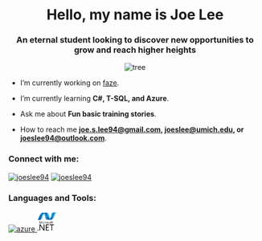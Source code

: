 <h1 align="center">Hello, my name is Joe Lee</h1>
<h3 align="center">An eternal student looking to discover new opportunities to grow and reach higher heights</h3>

<p align="center"> <img src="https://bloomreviewsblog.files.wordpress.com/2016/12/laputa.jpg" alt="tree" width="1920" height="600"/>

- I’m currently working on [faze](https://github.com/joeslee94/faze).

- I’m currently learning **C#, T-SQL, and Azure**.

- Ask me about **Fun basic training stories**.

- How to reach me **joe.s.lee94@gmail.com, joeslee@umich.edu, or joeslee94@outlook.com**.

<h3 align="left">Connect with me:</h3>
<p align="left">
<a href="https://linkedin.com/in/joeslee94" target="blank"><img align="center" src="https://encrypted-tbn0.gstatic.com/images?q=tbn:ANd9GcR953k4yM09wvKrA-RzfpQ6aDaknLot8lE5wA&usqp=CAU" alt="joeslee94" height="40" width="40" /></a>
<a href="https://www.leetcode.com/joeslee94" target="blank"><img align="center" src="https://upload.wikimedia.org/wikipedia/commons/thumb/a/ab/LeetCode_logo_white_no_text.svg/1200px-LeetCode_logo_white_no_text.svg.png" alt="joeslee94" height="40" width="40" /></a>
</p>

<h3 align="left">Languages and Tools:</h3>
<p align="left"> <a href="https://azure.microsoft.com/en-in/" target="_blank"> <img src="https://www.vectorlogo.zone/logos/microsoft_azure/microsoft_azure-icon.svg" alt="azure" width="40" height="40"/> </a> <a href="https://dotnet.microsoft.com/" target="_blank"> <img src="https://raw.githubusercontent.com/devicons/devicon/master/icons/dot-net/dot-net-original-wordmark.svg" alt="dotnet" width="40" height="40"/> </a> </p>
